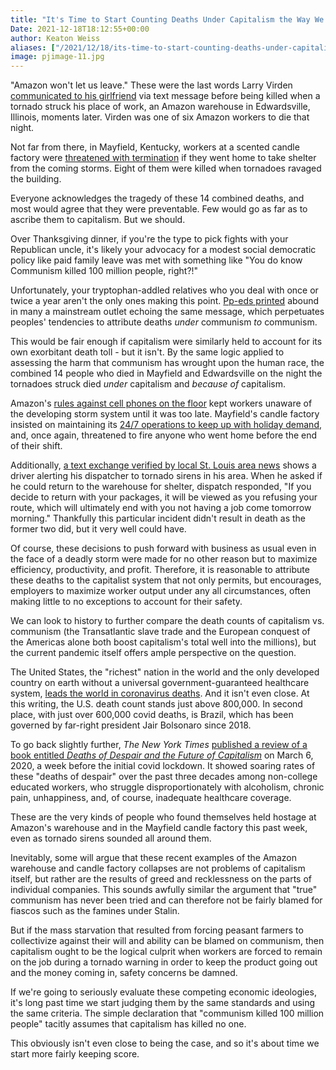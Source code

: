 ```yaml
---
title: "It's Time to Start Counting Deaths Under Capitalism the Way We Do Under Communism"
Date: 2021-12-18T18:12:55+00:00
author: Keaton Weiss
aliases: ["/2021/12/18/its-time-to-start-counting-deaths-under-capitalism-the-way-we-do-under-communism"]
image: pjimage-11.jpg
---
```


"Amazon won't let us leave." These were the last words Larry Virden [communicated to his girlfriend](https://nypost.com/2021/12/12/amazon-worker-texted-girlfriend-he-wasnt-allowed-to-leave-warehouse/) via text message before being killed when a tornado struck his place of work, an Amazon warehouse in Edwardsville, Illinois, moments later. Virden was one of six Amazon workers to die that night.

Not far from there, in Mayfield, Kentucky, workers at a scented candle factory were [threatened with termination](https://news4sanantonio.com/news/nation-world/tornadoes-candle-factory-worker-says-boss-threatened-to-fire-him-kentucky-termination-weather) if they went home to take shelter from the coming storms. Eight of them were killed when tornadoes ravaged the building.

Everyone acknowledges the tragedy of these 14 combined deaths, and most would agree that they were preventable. Few would go as far as to ascribe them to capitalism. But we should.

Over Thanksgiving dinner, if you're the type to pick fights with your Republican uncle, it's likely your advocacy for a modest social democratic policy like paid family leave was met with something like "You do know Communism killed 100 million people, right?!"

Unfortunately, your tryptophan-addled relatives who you deal with once or twice a year aren't the only ones making this point. [Pp-eds printed](https://www.wsj.com/articles/100-years-of-communismand-100-million-dead-1510011810) abound in many a mainstream outlet echoing the same message, which perpetuates peoples' tendencies to attribute deaths *under* communism *to* communism. 

This would be fair enough if capitalism were similarly held to account for its own exorbitant death toll - but it isn't. By the same logic applied to assessing the harm that communism has wrought upon the human race, the combined 14 people who died in Mayfield and Edwardsville on the night the tornadoes struck died *under* capitalism and *because of* capitalism.

Amazon's [rules against cell phones on the floor](https://www.nbcnews.com/business/business-news/amazon-worker-deaths-tornados-raise-questions-tornado-training-cellpho-rcna8570) kept workers unaware of the developing storm system until it was too late. Mayfield's candle factory insisted on maintaining its [24/7 operations to keep up with holiday demand](https://www.cnn.com/2021/12/11/us/candle-factory-mayfield-ky-tornado/index.html), and, once again, threatened to fire anyone who went home before the end of their shift. 

Additionally, [a text exchange verified by local St. Louis area news](https://www.stltoday.com/business/local/amazon-driver-texts-reveal-chaos-as-illinois-tornado-bore-down/article_d17c5500-60db-58a4-8aca-490be3db6f7e.html) shows a driver alerting his dispatcher to tornado sirens in his area. When he asked if he could return to the warehouse for shelter, dispatch responded, "If you decide to return with your packages, it will be viewed as you refusing your route, which will ultimately end with you not having a job come tomorrow morning." Thankfully this particular incident didn't result in death as the former two did, but it very well could have. 

Of course, these decisions to push forward with business as usual even in the face of a deadly storm were made for no other reason but to maximize efficiency, productivity, and profit. Therefore, it is reasonable to attribute these deaths to the capitalist system that not only permits, but encourages, employers to maximize worker output under any all circumstances, often making little to no exceptions to account for their safety.

We can look to history to further compare the death counts of capitalism vs. communism (the Transatlantic slave trade and the European conquest of the Americas alone both boost capitalism's total well into the millions), but the current pandemic itself offers ample perspective on the question.

The United States, the "richest" nation in the world and the only developed country on earth without a universal government-guaranteed healthcare system, [leads the world in coronavirus deaths](https://www.worldometers.info/coronavirus/). And it isn't even close. At this writing, the U.S. death count stands just above 800,000. In second place, with just over 600,000 covid deaths, is Brazil, which has been governed by far-right president Jair Bolsonaro since 2018.

To go back slightly further, *The New York Times* [published a review of a book entitled *Deaths of Despair and the Future of Capitalism*](https://www.nytimes.com/interactive/2020/03/06/opinion/working-class-death-rate.html) on March 6, 2020, a week before the initial covid lockdown. It showed soaring rates of these "deaths of despair" over the past three decades among non-college educated workers, who struggle disproportionately with alcoholism, chronic pain, unhappiness, and, of course, inadequate healthcare coverage.

These are the very kinds of people who found themselves held hostage at Amazon's warehouse and in the Mayfield candle factory this past week, even as tornado sirens sounded all around them.

Inevitably, some will argue that these recent examples of the Amazon warehouse and candle factory collapses are not problems of capitalism itself, but rather are the results of greed and recklessness on the parts of individual companies. This sounds awfully similar the argument that "true" communism has never been tried and can therefore not be fairly blamed for fiascos such as the famines under Stalin.

But if the mass starvation that resulted from forcing peasant farmers to collectivize against their will and ability can be blamed on communism, then capitalism ought to be the logical culprit when workers are forced to remain on the job during a tornado warning in order to keep the product going out and the money coming in, safety concerns be damned.

If we're going to seriously evaluate these competing economic ideologies, it's long past time we start judging them by the same standards and using the same criteria. The simple declaration that "communism killed 100 million people" tacitly assumes that capitalism has killed no one. 

This obviously isn't even close to being the case, and so it's about time we start more fairly keeping score.
